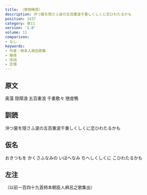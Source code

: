 ```yaml
---
title: （寄物陳思）
description: 沖つ裳を隠さふ波の五百重波千重しくしくに恋ひわたるかも
position: 2437
category: 巻11
version: '1.0'
volume: 11
comparison:
- なし
keywords:
- 作者：柿本人麻呂歌集
- 略体
- 序詞
- 恋情
---
```


## 原文

奥藻 隠障浪 五百重浪 千重敷々 戀度鴨

## 訓読

沖つ裳を隠さふ波の五百重波千重しくしくに恋ひわたるかも

## 仮名

おきつもを かくさふなみの いほへなみ ちへしくしくに こひわたるかも

## 左注

（以前一百四十九首柿本朝臣人麻呂之歌集出）
